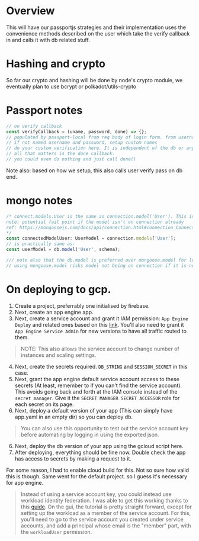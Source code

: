 # Overview

This will have our passportjs strategies and their implementation uses the convenience methods described on the user which take the verify callback in and calls it with db related stuff.

# Hashing and crypto

So far our crypto and hashing will be done by node's crypto module, we eventually plan to use bcrypt or polkadot/utils-crypto

# Passport notes

```js
// on verify callback
const verifyCallback = (uname, password, done) => {};
// populated by passport-local from req body of login form. from username and password fields
// if not named username and password, setup custom names
// do your custom verification here. It is independent of the db or any other auth system
// all that matters is the done callback.
// you could even do nothing and just call done()
```

Note also: based on how we setup, this also calls user verify pass on db end.

# mongo notes

```js
/* connect.models.User is the same as connection.model('User'). This is loosely typed.
note: potential fail point if the model isn't on connection already
ref: https://mongoosejs.com/docs/api/connection.html#connection_Connection-models
*/
const connectedModelUser: UserModel = connection.models['User'];
// is practically same as:
const userModel = db.model('User', schema);

/// note also that the db.model is preferred over mongoose.model for localising models to connection
// using mongoose.model risks model not being on connection if it is not the default connection
```

# On deploying to gcp.

1. Create a project, preferrably one initialised by firebase.
2. Next, create an app engine app.
3. Next, create a service account and grant it IAM permission:  `App Engine Deploy` and related ones based on this [link](https://cloud.google.com/appengine/docs/standard/python/roles). You'll also need to grant it `App Engine Service Admin` for new versions to have all traffic routed to them. 
> NOTE: This also allows the service account to change number of instances and scaling settings.
4. Next, create the secrets required. `DB_STRING` and `SESSION_SECRET` in this case.
6. Next, grant the app engine default service account access to these secrets (At least, remember to if you can't find the service account). This avoids going back and forth at the IAM console instead of the `secret manager`. Give it the `SECRET MANAGER SECRET ACCESSOR` role for each secret on its page.
7. Next, deploy a default version of your app (This can simply have app.yaml in an empty dir) so you can deploy db.
> You can also use this opportunity to test out the service account key before automating by logging in using the exported json.
6. Next, deploy the db version of your app using the gcloud script here.
7. After deploying, everything should be fine now. Double check the app has access to secrets by making a request to it.

For some reason, I had to enable cloud build for this. Not so sure how valid this is though. Same went for the default project. so I guess it's necessary for app engine.
> Instead of using a service account key, you could instead use workload identity federation. I was able to get this working thanks to this [guide](https://www.padok.fr/en/blog/github-action-gcp-identity). On the gui, the tutorial is pretty straight forward, except for setting up the workload as a member of the service account. For this, you'll need to go to the service account you created under service accounts, and add a principal whose email is the "member" part, with the `workloadUser` permission. 